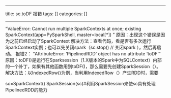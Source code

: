 
--- 
title:  sc.toDF 报错 
tags: []
categories: [] 

---
“ValueError: Cannot run multiple SparkContexts at once; existing SparkContext(app=PySparkShell, master=local[*]) ” 原因：出现这个错误是因为之前已经启动了SparkContext 解决方法：查看代码，看是否有多次运行SparkContext实例；也可以先关闭spark（sc.stop() // 关闭spark ），然后再启动。 报错2： “AttributeError: ‘PipelinedRDD’ object has no attribute ‘toDF’” 原因：toDF()是运行在Sparksession（1.X版本的Spark中为SQLContext）内部的一个补丁，如果有其他函数用到toDF()，那么需要先创建SparkSession（）。 解决方法：以IndexedRow()为例，当利用IndexedRow（）产生RDD时，需要

sc=SparkContext() SparkSession(sc)#利用SparkSession来使sc具有处理PipelinedRDD的能力
